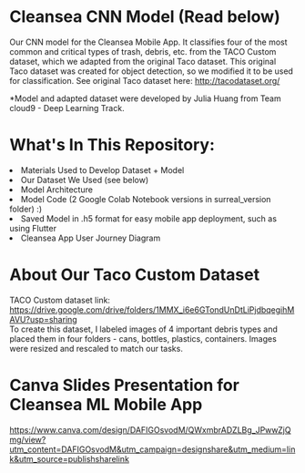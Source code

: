 # Cleansea CNN Model (Read below)

Our CNN model for the Cleansea Mobile App. It classifies four of the most common and critical types of trash, debris, etc. from the TACO Custom dataset, which we adapted from the original Taco dataset. This original Taco dataset was created for object detection, so we modified it to be used for classification. See original Taco dataset here: http://tacodataset.org/ <br>

*Model and adapted dataset were developed by Julia Huang from Team cloud9 - Deep Learning Track.

# What's In This Repository:
<li> Materials Used to Develop Dataset + Model </li>
<li> Our Dataset We Used (see below) </li>
<li> Model Architecture </li>
<li> Model Code (2 Google Colab Notebook versions in surreal_version folder) :)</li>
<li> Saved Model in .h5 format for easy mobile app deployment, such as using Flutter </li>
<li> Cleansea App User Journey Diagram  </li>

# About Our Taco Custom Dataset
TACO Custom dataset link: https://drive.google.com/drive/folders/1MMX_i6e6GTondUnDtLiPjdbqegihMAVU?usp=sharing <br>
To create this dataset, I labeled images of 4 important debris types and placed them in four folders - cans, bottles, plastics, containers. Images were resized and rescaled to match our tasks.

# Canva Slides Presentation for Cleansea ML Mobile App
https://www.canva.com/design/DAFIGOsvodM/QWxmbrADZLBg_JPwwZjQmg/view?utm_content=DAFIGOsvodM&utm_campaign=designshare&utm_medium=link&utm_source=publishsharelink
